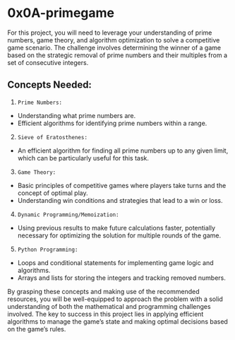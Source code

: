 # 0x0A-primegame
For this project, you will need to leverage your understanding of prime numbers, game theory, and algorithm optimization to solve a competitive game scenario. The challenge involves determining the winner of a game based on the strategic removal of prime numbers and their multiples from a set of consecutive integers.
## Concepts Needed:

1. `Prime Numbers:`
* Understanding what prime numbers are.
* Efficient algorithms for identifying prime numbers within a range.

2. `Sieve of Eratosthenes:`
* An efficient algorithm for finding all prime numbers up to any given limit, which can be particularly useful for this task.

3. `Game Theory:`
* Basic principles of competitive games where players take turns and the concept of optimal play.
* Understanding win conditions and strategies that lead to a win or loss.

4. `Dynamic Programming/Memoization:`
* Using previous results to make future calculations faster, potentially necessary for optimizing the solution for multiple rounds of the game.

5. `Python Programming:`
* Loops and conditional statements for implementing game logic and algorithms.
* Arrays and lists for storing the integers and tracking removed numbers.

By grasping these concepts and making use of the recommended resources, you will be well-equipped to approach the problem with a solid understanding of both the mathematical and programming challenges involved. The key to success in this project lies in applying efficient algorithms to manage the game’s state and making optimal decisions based on the game’s rules.
